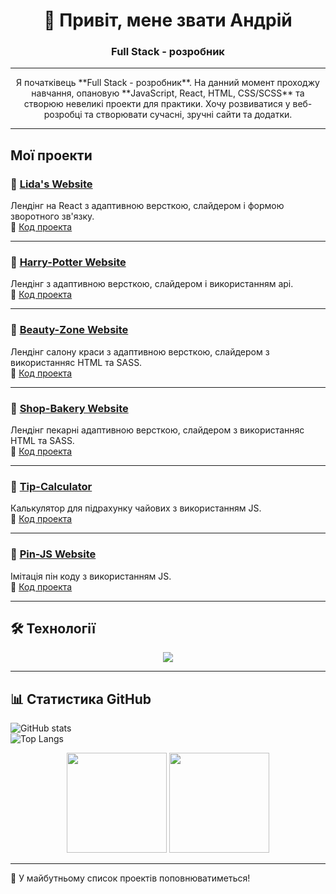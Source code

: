 # <h1 align="center">👋 Привіт, мене звати Андрій</h1>
<h3 align="center"> Full Stack - розробник </h3>

---

<p align="center">Я початківець **Full Stack - розробник**. На данний момент проходжу навчання, опановую **JavaScript, React, HTML, CSS/SCSS** та створюю невеликі проекти для практики.
Хочу розвиватися у веб-розробці та створювати сучасні, зручні сайти та додатки.  </p>

---

## Мої проекти

### 🔹 [Lida's Website](https://ageyan.github.io/lidas-website-react/)
Лендінг на React з адаптивною версткою, слайдером і формою зворотного зв'язку.  
📂 [Код проекта](https://github.com/ageyan/lidas-website-react)

---

### 🔹 [Harry-Potter Website](https://ageyan.github.io/harry-potter-website/)
Лендінг з адаптивною версткою, слайдером і використанням api.  
📂 [Код проекта](https://github.com/ageyan/harry-potter-website)

---

### 🔹 [Beauty-Zone Website](https://ageyan.github.io/genius-homework-4/)
Лендінг салону краси з адаптивною версткою, слайдером з використанняс HTML та SASS.  
📂 [Код проекта](https://github.com/ageyan/genius-homework-4)

---

### 🔹 [Shop-Bakery Website](https://ageyan.github.io/shop-bakery/)
Лендінг пекарні адаптивною версткою, слайдером з використанняс HTML та SASS.  
📂 [Код проекта](https://github.com/ageyan/shop-bakery)

---

### 🔹 [Tip-Calculator](https://ageyan.github.io/tip-calculator/)
Калькулятор для підрахунку чайових з використанням JS.  
📂 [Код проекта](https://github.com/ageyan/tip-calculator)

---

### 🔹 [Pin-JS Website](https://ageyan.github.io/pin-js/)
Імітація пін коду з використанням JS.  
📂 [Код проекта](https://github.com/ageyan/shop-bakery)

---

## 🛠️ Технології

<p align="center">
  <img src="https://skillicons.dev/icons?i=react,js,ts,html,css,sass,git,github,vscode" />
</p>

---

## 📊 Статистика GitHub

![GitHub stats](https://github-readme-stats.vercel.app/api?username=ageyan&show_icons=true&theme=radical)  
![Top Langs](https://github-readme-stats.vercel.app/api/top-langs/?username=ageyan&layout=compact&theme=radical)

<p align="center">
  <img src="https://github-readme-stats.vercel.app/api?username=ageyan&show_icons=true&theme=tokyonight" height="160px"/>
  <img src="https://github-readme-streak-stats.herokuapp.com/?user=ageyan&theme=tokyonight" height="160px"/>
</p>

---

📌 У майбутньому список проектів поповнюватиметься!
